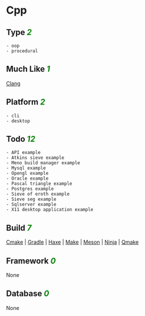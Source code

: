 # Cpp

## Type <i style='color:green;'>2</i>
	- oop
	- procedural
## Much Like <i style='color:green;'>1</i>
[Clang](CLANG.md)
## Platform <i style='color:green;'>2</i>
	- cli
	- desktop
## Todo <i style='color:green;'>12</i>
	- API example
	- Atkins sieve example
	- Meno build manager example
	- Mysql example
	- Opengl example
	- Oracle example
	- Pascal triangle example
	- Postgres example
	- Sieve of eroth example
	- Sieve seg example
	- Sqlserver example
	- X11 desktop application example
## Build <i style='color:green;'>7</i>
[Cmake](https://github.com/bearddan2000?tab=repositories&q=cpp+cmake&type=&language=&sort=) | [Gradle](https://github.com/bearddan2000?tab=repositories&q=cpp+gradle&type=&language=&sort=) | [Haxe](https://github.com/bearddan2000?tab=repositories&q=cpp+haxe&type=&language=&sort=) | [Make](https://github.com/bearddan2000?tab=repositories&q=cpp+make&type=&language=&sort=) | [Meson](https://github.com/bearddan2000?tab=repositories&q=cpp+meson&type=&language=&sort=) | [Ninja](https://github.com/bearddan2000?tab=repositories&q=cpp+ninja&type=&language=&sort=) | [Qmake](https://github.com/bearddan2000?tab=repositories&q=cpp+qmake&type=&language=&sort=)
## Framework <i style='color:green;'>0</i>
None
## Database <i style='color:green;'>0</i>
None